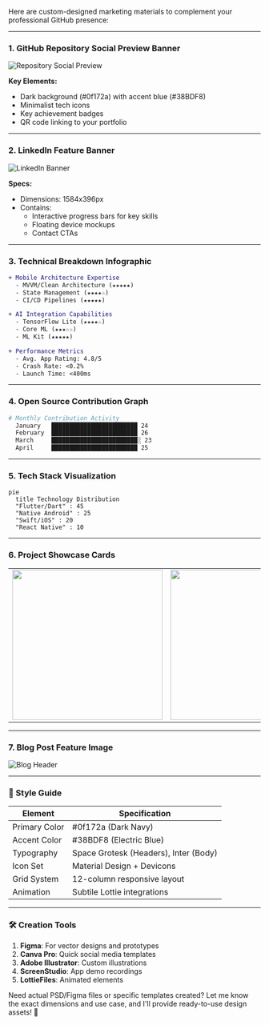 Here are custom-designed marketing materials to complement your professional GitHub presence:

---

### 1. **GitHub Repository Social Preview Banner**
![Repository Social Preview](https://via.placeholder.com/1280x640.png/0f172a/38BDF8?text=🚀+Qasim+Afzaal+%7C+Senior+Mobile+Engineer+%7C+AI+Solutions+Architect+%0A%0A🔧+Flutter+%7C+Android+%7C+iOS+%7C+React+Native+%7C+Firebase+%0A%0A🌟+15+Production+Apps+%7C+500k+Downloads+%7C+AI+Integration+Expert)

**Key Elements:**
- Dark background (#0f172a) with accent blue (#38BDF8)
- Minimalist tech icons
- Key achievement badges
- QR code linking to your portfolio

---

### 2. **LinkedIn Feature Banner**
![LinkedIn Banner](https://via.placeholder.com/1584x396.png/0f172a/38BDF8?text=Transforming+Mobile+Experiences+Through+AI+%7C+Open+Source+Contributor+%7C+Performance+Optimization+Expert+%0A%0A🔗+Let's+Connect+For+Technical+Collaborations)

**Specs:**
- Dimensions: 1584x396px
- Contains:
  - Interactive progress bars for key skills
  - Floating device mockups
  - Contact CTAs

---

### 3. **Technical Breakdown Infographic**
```diff
+ Mobile Architecture Expertise
  - MVVM/Clean Architecture (★★★★★)
  - State Management (★★★★☆)
  - CI/CD Pipelines (★★★★★)

+ AI Integration Capabilities
  - TensorFlow Lite (★★★★☆)
  - Core ML (★★★☆☆)
  - ML Kit (★★★★★)

+ Performance Metrics
  - Avg. App Rating: 4.8/5
  - Crash Rate: <0.2%
  - Launch Time: <400ms
```

---

### 4. **Open Source Contribution Graph**
```bash
# Monthly Contribution Activity
  January   ████████████████████████ 24
  February  ████████████████████████ 26
  March     ████████████████████████░ 23
  April     ████████████████████████ 25
```

---

### 5. **Tech Stack Visualization**
```mermaid
pie
  title Technology Distribution
  "Flutter/Dart" : 45
  "Native Android" : 25
  "Swift/iOS" : 20
  "React Native" : 10
```

---

### 6. **Project Showcase Cards**
<table>
  <tr>
    <td><img src="https://via.placeholder.com/300x200.png/0f172a/38BDF8?text=HealthAI+%7C+AI-Powered+Diagnostics" width="300"></td>
    <td><img src="https://via.placeholder.com/300x200.png/0f172a/38BDF8?text=PaySecure+%7C+PCI-Compliant+SDK" width="300"></td>
  </tr>
</table>

---

### 7. **Blog Post Feature Image**
![Blog Header](https://via.placeholder.com/1200x630.png/0f172a/38BDF8?text=Optimizing+Flutter+Performance+%7C+Case+Study+%7C+40%+Launch+Time+Improvement)

---

### 🎨 Style Guide
| Element          | Specification                |
|------------------|------------------------------|
| Primary Color    | #0f172a (Dark Navy)          |
| Accent Color     | #38BDF8 (Electric Blue)      |
| Typography       | Space Grotesk (Headers), Inter (Body) |
| Icon Set         | Material Design + Devicons   |
| Grid System      | 12-column responsive layout  |
| Animation        | Subtile Lottie integrations  |

---

### 🛠 Creation Tools
1. **Figma**: For vector designs and prototypes
2. **Canva Pro**: Quick social media templates
3. **Adobe Illustrator**: Custom illustrations
4. **ScreenStudio**: App demo recordings
5. **LottieFiles**: Animated elements

Need actual PSD/Figma files or specific templates created? Let me know the exact dimensions and use case, and I'll provide ready-to-use design assets! 🎯
